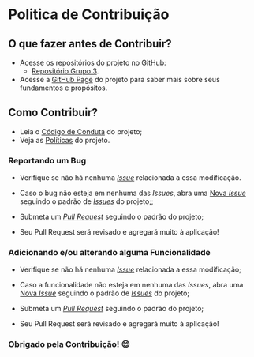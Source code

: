 # Politica de Contribuição

## O que fazer antes de Contribuir?

* Acesse os repositórios do projeto no GitHub:
    * [Repositório Grupo 3](https://github.com/Interacao-Humano-Computador/2022.2-Grupo3-IHC).
* Acesse a [GitHub Page](https://interacao-humano-computador.github.io/2022.2-Grupo3-IHC/) do projeto para saber mais sobre seus fundamentos
 e propósitos.


## Como Contribuir?

* Leia o [Código de Conduta](https://github.com/Interacao-Humano-Computador/2022.2-Grupo3-IHC/Politicas/CODE_OF_CONDUCT/) do projeto;
* Veja as [Políticas](https://github.com/Interacao-Humano-Computador/2022.2-Grupo3-IHC/Politicas/BRANCH/) do projeto.

### Reportando um Bug

* Verifique se não há nenhuma [_Issue_](https://github.com/Interacao-Humano-Computador/2022.2-Grupo3-IHC/issues) relacionada a essa modificação.

* Caso o bug não esteja em nenhuma das _Issues_, abra uma [Nova _Issue_](https://github.com/Interacao-Humano-Computador/2022.2-Grupo3-IHC/issues/new/choose) seguindo o padrão de [_Issues_](https://github.com/Interacao-Humano-Computador/2022.2-Grupo3-IHC/blob/main/.github/ISSUE_TEMPLATE/template-padrao.md) do projeto;;

* Submeta um [_Pull Request_](https://github.com/Interacao-Humano-Computador/2022.2-Grupo3-IHC/pulls) seguindo o padrão do projeto;

* Seu Pull Request será revisado e agregará muito à aplicação!

### Adicionando e/ou alterando alguma Funcionalidade

* Verifique se não há nenhuma [_Issue_](https://github.com/Interacao-Humano-Computador/2022.2-Grupo3-IHC/issues) relacionada a essa modificação;

* Caso a funcionalidade não esteja em nenhuma das _Issues_, abra uma [Nova _Issue_](https://github.com/Interacao-Humano-Computador/2022.2-Grupo3-IHC/issues/new/choose) seguindo o padrão de [_Issues_](https://github.com/Interacao-Humano-Computador/2022.2-Grupo3-IHC/blob/main/.github/ISSUE_TEMPLATE/template-padrao.md) do projeto;

* Submeta um [_Pull Request_](https://github.com/Interacao-Humano-Computador/2022.2-Grupo3-IHC/pulls) seguindo o padrão do projeto;

* Seu Pull Request será revisado e agregará muito à aplicação!

### Obrigado pela Contribuição! 😊

